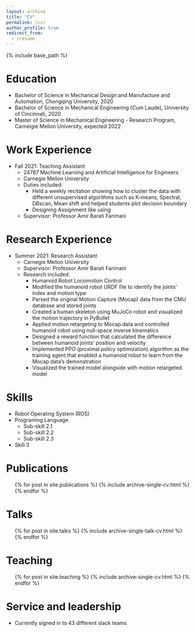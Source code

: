 ```yaml
---
layout: archive
title: "CV"
permalink: /cv/
author_profile: true
redirect_from:
  - /resume
---
```


{% include base_path %}

Education
======
* Bachelor of Science in Mechanical Design and Manufacture and Automation, Chongqing University, 2020
* Bachelor of Science in Mechanical Engineering (Cum Laude), University of Cincinnati, 2020
* Master of Science in Mechanical Engineering - Research Program, Carneigie Mellon University, expected 2022

Work Experience
======
* Fall 2021: Teaching Assistant 
  * 24787 Machine Learning and Artificial Intelligence for Engineers 
  * Carnegie Mellon University 
  * Duties included: 
    * Held a weekly recitation showing how to cluster the data with different unsupervised algorithms such as K-means,
Spectral, DBscan, Mean shift and helped students plot decision boundary
    * Designing Assignment like using 
  * Supervisor: Professor Amir Barati Farimani


Research Experience 
======
* Summer 2021: Research Assistant
  * Carnegie Mellon University
  * Supervisor: Professor Amir Barati Farimani
  * Research included: 
    * Humanoid Robot Locomotion Control 
    * Modified the humanoid robot URDF file to identify the joints’ index and motion type
    * Parsed the original Motion Capture (Mocap) data from the CMU database and stored joints
    * Created a human skeleton using MuJoCo robot and visualized the motion trajectory in PyBullet
    * Applied motion retargeting to Mocap data and controlled humanoid robot using null-space inverse kinematics
    * Designed a reward function that calculated the difference between humanoid joints’ position and velocity
    * Implemented PPO (proximal policy optimization) algorithm as the training agent that enabled a humanoid robot to learn from the Mocap data’s demonstration
    * Visualized the trained model alongside with motion retargeted model

Skills
======
* Robot Operating System (ROS)
* Programing Language
  * Sub-skill 2.1
  * Sub-skill 2.2
  * Sub-skill 2.3
* Skill 3

Publications
======
  <ul>{% for post in site.publications %}
    {% include archive-single-cv.html %}
  {% endfor %}</ul>
  
Talks
======
  <ul>{% for post in site.talks %}
    {% include archive-single-talk-cv.html %}
  {% endfor %}</ul>
  
Teaching
======
  <ul>{% for post in site.teaching %}
    {% include archive-single-cv.html %}
  {% endfor %}</ul>
  
Service and leadership
======
* Currently signed in to 43 different slack teams
